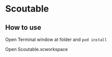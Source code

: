 # Scoutable
##  How to use
Open Terminal window at folder and
``` pod install ```
  
 Open Scoutable.xcworkspace

